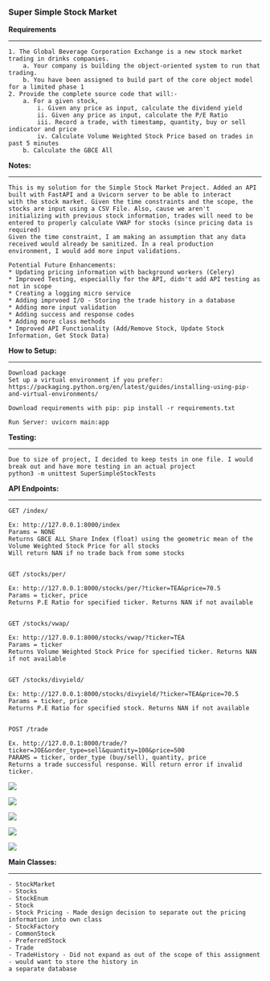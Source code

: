 ### **Super Simple Stock Market** 

**Requirements**
___
    1. The Global Beverage Corporation Exchange is a new stock market trading in drinks companies.
        a. Your company is building the object-oriented system to run that trading.
        b. You have been assigned to build part of the core object model for a limited phase 1
    2. Provide the complete source code that will:-
        a. For a given stock,
            i. Given any price as input, calculate the dividend yield
            ii. Given any price as input, calculate the P/E Ratio
            iii. Record a trade, with timestamp, quantity, buy or sell indicator and price
            iv. Calculate Volume Weighted Stock Price based on trades in past 5 minutes
        b. Calculate the GBCE All



**Notes:**
____
    This is my solution for the Simple Stock Market Project. Added an API built with FastAPI and a Uvicorn server to be able to interact
    with the stock market. Given the time constraints and the scope, the stocks are input using a CSV File. Also, cause we aren't
    initializing with previous stock information, trades will need to be entered to properly calculate VWAP for stocks (since pricing data is required)
    Given the time constraint, I am making an assumption that any data received would already be sanitized. In a real production
    environment, I would add more input validations.
    
    Potential Future Enhancements:
    * Updating pricing information with background workers (Celery)
    * Improved Testing, especiallly for the API, didn't add API testing as not in scope
    * Creating a logging micro service
    * Adding imprvoed I/O - Storing the trade history in a database 
    * Adding more input validation
    * Adding success and response codes
    * Adding more class methods
    * Improved API Functionality (Add/Remove Stock, Update Stock Information, Get Stock Data)
    

**How to Setup:**
____
    Download package
    Set up a virtual environment if you prefer:
    https://packaging.python.org/en/latest/guides/installing-using-pip-and-virtual-environments/
    
    Download requirements with pip: pip install -r requirements.txt
    
    Run Server: uvicorn main:app

    

**Testing:**
____
    Due to size of project, I decided to keep tests in one file. I would break out and have more testing in an actual project
    python3 -m unittest SuperSimpleStockTests

**API Endpoints:**
___
    GET /index/
    
    Ex: http://127.0.0.1:8000/index
    Params = NONE
    Returns GBCE ALL Share Index (float) using the geometric mean of the Volume Weighted Stock Price for all stocks
    Will return NAN if no trade back from some stocks 
    
    
    GET /stocks/per/

    Ex: http://127.0.0.1:8000/stocks/per/?ticker=TEA&price=70.5
    Params = ticker, price 
    Returns P.E Ratio for specified ticker. Returns NAN if not available


    GET /stocks/vwap/

    Ex: http://127.0.0.1:8000/stocks/vwap/?ticker=TEA
    Params = ticker 
    Returns Volume Weighted Stock Price for specified ticker. Returns NAN if not available
    
    
    GET /stocks/divyield/

    Ex: http://127.0.0.1:8000/stocks/divyield/?ticker=TEA&price=70.5
    Params = ticker, price 
    Returns P.E Ratio for specified stock. Returns NAN if not available


    POST /trade
    
    Ex. http://127.0.0.1:8000/trade/?ticker=JOE&order_type=sell&quantity=100&price=500
    PARAMS = ticker, order_type (buy/sell), quantity, price
    Returns a trade successful response. Will return error if invalid ticker.


![](images/trade.png)


![](images/vwap.png)


![](images/per.png) 


![](images/divyield.png)

![](images/index.png)


**Main Classes:**
___

    - StockMarket
    - Stocks
    - StockEnum
    - Stock
    - Stock Pricing - Made design decision to separate out the pricing information into own class 
    - StockFactory
    - CommonStock
    - PreferredStock
    - Trade
    - TradeHistory - Did not expand as out of the scope of this assignment - would want to store the history in 
    a separate database 


